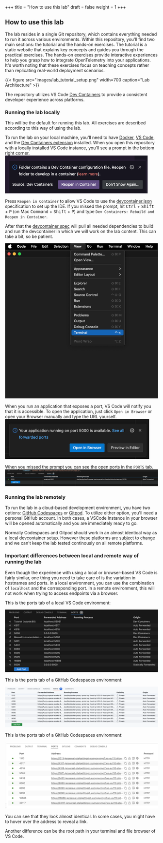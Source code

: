 +++
title = "How to use this lab"
draft = false
weight = 1
+++

## How to use this lab
The lab resides in a single Git repository, which contains everything needed to run it across various environments. 
Within this repository, you'll find two main sections: the tutorial and the hands-on exercises.
The tutorial is a static website that explains key concepts and guides you through the practical exercises.
The hands-on exercises provide interactive experiences to help you grasp how to integrate OpenTelemetry into your applications. 
It's worth noting that these exercises focus on teaching concepts rather than replicating real-world deployment scenarios.

{{< figure src="images/lab_tutorial_setup.png" width=700 caption="Lab Architecture" >}}

The repository utilizes VS Code [Dev Containers](https://code.visualstudio.com/docs/devcontainers/containers) to provide a consistent developer experience across platforms.

### Running the lab locally

This will be the default for running this lab. All exercises are described according to this way of using the lab.

To run the lab on your local machine, you'll need to have [Docker](https://docs.docker.com/engine/install/), [VS Code](https://code.visualstudio.com/download), and the [Dev Containers extension](https://marketplace.visualstudio.com/items?itemName=ms-vscode-remote.remote-containers) installed.
When you open this repository with a locally installed VS Code instance, you'll see a prompt in the bottom right corner.
![Prompt to open the repo inside a Dev container](images/prompt.png)

Press `Reopen in Container` to allow VS Code to use the [devcontainer.json](../../../../.devcontainer/devcontainer.json) specification to set up the IDE. If you missed the prompt, hit <kbd>Ctrl</kbd> + <kbd>Shift</kbd> + <kbd>P</kbd> (on Mac <kbd>Command</kbd> + <kbd>Shift</kbd> + <kbd>P</kbd>) and type `Dev Containers: Rebuild and Reopen in Container`.

After that the [devcontainer spec](../../../../.devcontainer/devcontainer.json) will pull all needed dependencies to build and run the devcontainer in which we will work on the lab content. This can take a bit, so be patient.

![Open the terminal](images/open-terminal.png)

When you run an application that exposes a port, VS Code will notify you that it is accessible. 
To open the application, just click `Open in Browser` or open your Browser manually and type the URL yourself.
![Open the browser](images/open-port.png)

When you missed the prompt you can see the open ports in the `PORTS` tab.
![Where to find the forwarded ports](images/ports.png)

### Running the lab remotely

To run the lab in a cloud-based development environment, you have two options: [GitHub Codespaces](https://codespaces.new/NovatecConsulting/opentelemetry-training) or [Gitpod](https://gitpod.io/#https://github.com/NovatecConsulting/opentelemetry-training).
To utilize either option, you'll need a personal GitHub account.
In both cases, a VSCode Instance in your browser will be opened automatically and you are immediately ready to go.

Normally Codespaces and Gitpod should work in an almost identical way as a local devcontainer setup. However these platforms are subject to change and we can't keep the lab tested continously on all remote platforms.

### Important differences between local and remote way of running the lab

Even though the experience with using a local or browser-based VS Code is fairly similar, one thing you need to take care of is the variation in hostnames and ports. In a local environment, you can use the combination of `localhost` and the corresponding port. In a remote environment, this will not work when trying to access endpoints via a browser.

This is the ports tab of a local VS Code environment:

![VS Code ports](images/vscode_ports.png)

This is the ports tab of a GitHub Codespaces environment:

![Codespaces ports](images/codespaces_ports.png)

This is the ports tab of a GitHub Codespaces environment:

![Gitpod ports](images/gitpod_ports.png)

You can see that they look almost identical. In some cases, you might have to hover over the address to reveal a link.

Another difference can be the root path in your terminal and file browser of VS Code.


